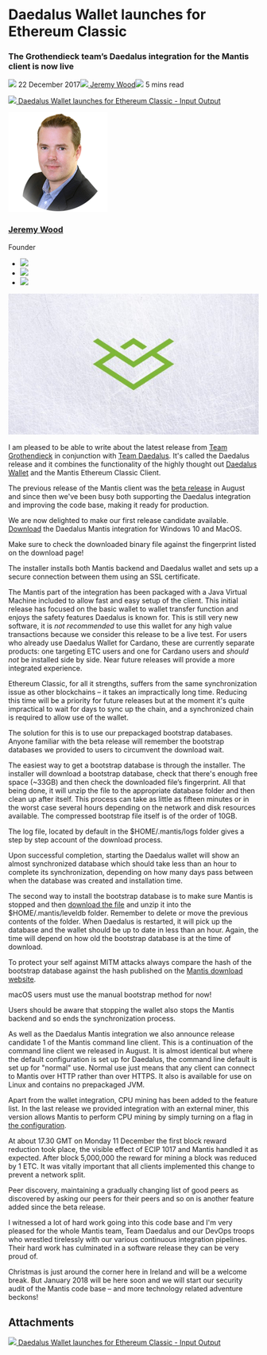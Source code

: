 # Daedalus Wallet launches for Ethereum Classic
### **The Grothendieck team’s Daedalus integration for the Mantis client is now live**
![](img/2017-12-22-daedalus-wallet-launches-for-ethereum-classic.002.png) 22 December 2017![](img/2017-12-22-daedalus-wallet-launches-for-ethereum-classic.002.png)[ Jeremy Wood](/en/blog/authors/jeremy-wood/page-1/)![](img/2017-12-22-daedalus-wallet-launches-for-ethereum-classic.003.png) 5 mins read

![](img/2017-12-22-daedalus-wallet-launches-for-ethereum-classic.004.png)[ Daedalus Wallet launches for Ethereum Classic - Input Output](https://ucarecdn.com/297e62ba-536e-42b9-9e1b-310616040825/-/inline/yes/ "Daedalus Wallet launches for Ethereum Classic - Input Output")

![Jeremy Wood](img/2017-12-22-daedalus-wallet-launches-for-ethereum-classic.005.png)[](/en/blog/authors/jeremy-wood/page-1/)
### [**Jeremy Wood**](/en/blog/authors/jeremy-wood/page-1/)
Founder

- ![](img/2017-12-22-daedalus-wallet-launches-for-ethereum-classic.006.png)[](tmp///www.youtube.com/watch?v=E2G9xLYpR1c "YouTube")
- ![](img/2017-12-22-daedalus-wallet-launches-for-ethereum-classic.007.png)[](tmp///jp.linkedin.com/in/jeremykwood "LinkedIn")
- ![](img/2017-12-22-daedalus-wallet-launches-for-ethereum-classic.008.png)[](tmp///twitter.com/iohk_jeremy "Twitter")

![Daedalus Wallet launches for Ethereum Classic](img/2017-12-22-daedalus-wallet-launches-for-ethereum-classic.009.jpeg)

I am pleased to be able to write about the latest release from [Team Grothendieck](/en/projects/ethereum-classic/#team "Grothendieck Team") in conjunction with [Team Daedalus](/en/projects/daedalus/#team "Daedalus Team"). It's called the Daedalus release and it combines the functionality of the highly thought out [Daedalus Wallet](tmp/daedaluswallet.io "Daedalus Wallet") and the Mantis Ethereum Classic Client.

The previous release of the Mantis client was the [beta release](/en/blog/mantis-ethereum-classic-beta-release/ "Mantis Ethereum Classic Beta, iohk.io") in August and since then we've been busy both supporting the Daedalus integration and improving the code base, making it ready for production. 

We are now delighted to make our first release candidate available. [Download](https://github.com/input-output-hk/mantis/releases "Download Daedalus") the Daedalus Mantis integration for Windows 10 and MacOS. 

Make sure to check the downloaded binary file against the fingerprint listed on the download page!

The installer installs both Mantis backend and Daedalus wallet and sets up a secure connection between them using an SSL certificate. 

The Mantis part of the integration has been packaged with a Java Virtual Machine included to allow fast and easy setup of the client. This initial release has focused on the basic wallet to wallet transfer function and enjoys the safety features Daedalus is known for. This is still very new software, it is *not recommended* to use this wallet for any high value transactions because we consider this release to be a live test. For users who already use Daedalus Wallet for Cardano, these are currently separate products: one targeting ETC users and one for Cardano users and *should not* be installed side by side. Near future releases will provide a more integrated experience. 

Ethereum Classic, for all it strengths, suffers from the same synchronization issue as other blockchains – it takes an impractically long time. Reducing this time will be a priority for future releases but at the moment it's quite impractical to wait for days to sync up the chain, and a synchronized chain is required to allow use of the wallet. 

The solution for this is to use our prepackaged bootstrap databases. Anyone familiar with the beta release will remember the bootstrap databases we provided to users to circumvent the download wait. 

The easiest way to get a bootstrap database is through the installer. The installer will download a bootstrap database, check that there's enough free space (~33GB) and then check the downloaded file’s fingerprint. All that being done, it will unzip the file to the appropriate database folder and then clean up after itself. This process can take as little as fifteen minutes or in the worst case several hours depending on the network and disk resources available. The compressed bootstrap file itself is of the order of 10GB.

The log file, located by default in the $HOME/.mantis/logs folder gives a step by step account of the download process.

Upon successful completion, starting the Daedalus wallet will show an almost synchronized database which should take less than an hour to complete its synchronization, depending on how many days pass between when the database was created and installation time.

The second way to install the bootstrap database is to make sure Mantis is stopped and then [download the file](https://github.com/input-output-hk/mantis/wiki/Bootstrap-Database-Download-Links "Matis Bootstrap Database, Github") and unzip it into the $HOME/.mantis/leveldb folder. Remember to delete or move the previous contents of the folder. When Daedalus is restarted, it will pick up the database and the wallet should be up to date in less than an hour. Again, the time will depend on how old the bootstrap database is at the time of download.

To protect your self against MITM attacks always compare the hash of the bootstrap database against the hash published on the [Mantis download website](https://github.com/input-output-hk/mantis/wiki/Bootstrap-Database-Download-Links "Mantis download website").

macOS users must use the manual bootstrap method for now!

Users should be aware that stopping the wallet also stops the Mantis backend and so ends the synchronization process. 

As well as the Daedalus Mantis integration we also announce release candidate 1 of the Mantis command line client. This is a continuation of the command line client we released in August. It is almost identical but where the default configuration is set up for Daedalus, the command line default is set up for "normal" use. Normal use just means that any client can connect to Mantis over HTTP rather than over HTTPS. It also is available for use on Linux and contains no prepackaged JVM.

Apart from the wallet integration, CPU mining has been added to the feature list. In the last release we provided integration with an external miner, this version allows Mantis to perform CPU mining by simply turning on a flag in [the configuration](https://github.com/input-output-hk/mantis/wiki/General-Configuration "Mantis Wiki General Configuration, Github").

At about 17.30 GMT on Monday 11 December the first block reward reduction took place, the visible effect of ECIP 1017 and Mantis handled it as expected. After block 5,000,000 the reward for mining a block was reduced by 1 ETC. It was vitally important that all clients implemented this change to prevent a network split. 

Peer discovery, maintaining a gradually changing list of good peers as discovered by asking our peers for their peers and so on is another feature added since the beta release. 

I witnessed a lot of hard work going into this code base and I'm very pleased for the whole Mantis team, Team Daedalus and our DevOps troops who wrestled tirelessly with our various continuous integration pipelines. Their hard work has culminated in a software release they can be very proud of. 

Christmas is just around the corner here in Ireland and will be a welcome break. But January 2018 will be here soon and we will start our security audit of the Mantis code base – and more technology related adventure beckons!
## **Attachments**
![](img/2017-12-22-daedalus-wallet-launches-for-ethereum-classic.004.png)[ Daedalus Wallet launches for Ethereum Classic - Input Output](https://ucarecdn.com/297e62ba-536e-42b9-9e1b-310616040825/-/inline/yes/ "Daedalus Wallet launches for Ethereum Classic - Input Output")

